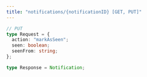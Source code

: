 ```yaml
---
title: "notifications/{notificationID} [GET, PUT]"
---
```


```ts
// PUT
type Request = {
  action: "markAsSeen";
  seen: boolean;
  seenFrom: string;
};
```

```ts
type Response = Notification;
```
